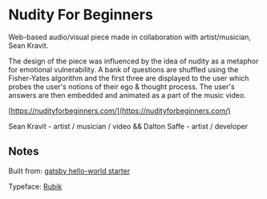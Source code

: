 # Nudity For Beginners

Web-based audio/visual piece made in collaboration with artist/musician, Sean Kravit.

The design of the piece was influenced by the idea of nudity as a metaphor for emotional vulnerability. A bank of questions are shuffled using the Fisher-Yates algorithm and the first three are displayed to the user which probes the user's notions of their ego & thought process. The user's answers are then embedded and animated as a part of the music video.

[https://nudityforbeginners.com/](https://nudityforbeginners.com/)

Sean Kravit - artist / musician / video
&&
Dalton Saffe - artist / developer

## Notes

Built from: [gatsby hello-world starter](https://github.com/gatsbyjs/gatsby-starter-hello-world)

Typeface: [Rubik](https://fonts.google.com/specimen/Rubik)
